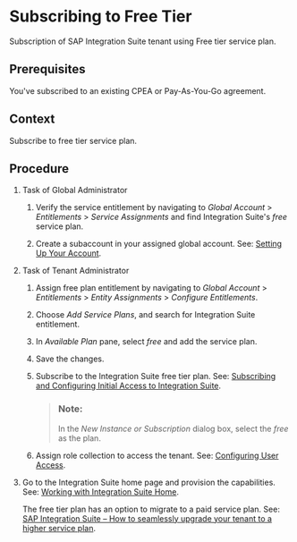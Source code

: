<!-- loiocf0cc4cd21994bfd8892f508788382ce -->

# Subscribing to Free Tier

Subscription of SAP Integration Suite tenant using Free tier service plan.



<a name="loiocf0cc4cd21994bfd8892f508788382ce__prereq_nx3_gtm_brb"/>

## Prerequisites

You've subscribed to an existing CPEA or Pay-As-You-Go agreement.



## Context

Subscribe to free tier service plan.



## Procedure

1.  Task of Global Administrator

    1.  Verify the service entitlement by navigating to *Global Account* \> *Entitlements* \> *Service Assignments* and find Integration Suite's *free* service plan.

    2.  Create a subaccount in your assigned global account. See: [Setting Up Your Account](setting-up-your-account-079c68f.md).


2.  Task of Tenant Administrator

    1.  Assign free plan entitlement by navigating to *Global Account* \> *Entitlements* \> *Entity Assignments* \> *Configure Entitlements*.

    2.  Choose *Add Service Plans*, and search for Integration Suite entitlement.

    3.  In *Available Plan* pane, select *free* and add the service plan.

    4.  Save the changes.

    5.  Subscribe to the Integration Suite free tier plan. See: [Subscribing and Configuring Initial Access to Integration Suite](subscribing-and-configuring-initial-access-to-integration-suite-8a3c8b7.md).

        > ### Note:  
        > In the *New Instance or Subscription* dialog box, select the *free* as the plan.

    6.  Assign role collection to access the tenant. See: [Configuring User Access](../configuring-user-access-2c6214a.md).


3.  Go to the Integration Suite home page and provision the capabilities. See: [Working with Integration Suite Home](../20-Working_with_SAP_Integration_Suite_Home/working-with-integration-suite-home-a53dce3.md).

    The free tier plan has an option to migrate to a paid service plan. See: [SAP Integration Suite – How to seamlessly upgrade your tenant to a higher service plan](https://blogs.sap.com/2021/09/27/sap-integration-suite-how-to-seamlessly-upgrade-your-tenant-to-a-higher-service-plan/).


